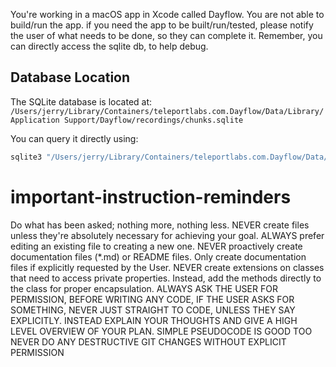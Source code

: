 You're working in a macOS app in Xcode called Dayflow.
You are not able to build/run the app. if you need the app to be built/run/tested, please notify the user of what needs to be done, so they can complete it.
Remember, you can directly access the sqlite db, to help debug.

## Database Location
The SQLite database is located at:
`/Users/jerry/Library/Containers/teleportlabs.com.Dayflow/Data/Library/Application Support/Dayflow/recordings/chunks.sqlite`

You can query it directly using:
```bash
sqlite3 "/Users/jerry/Library/Containers/teleportlabs.com.Dayflow/Data/Library/Application Support/Dayflow/recordings/chunks.sqlite" "YOUR SQL QUERY"
``` 

# important-instruction-reminders
Do what has been asked; nothing more, nothing less.
NEVER create files unless they're absolutely necessary for achieving your goal.
ALWAYS prefer editing an existing file to creating a new one.
NEVER proactively create documentation files (*.md) or README files. Only create documentation files if explicitly requested by the User.
NEVER create extensions on classes that need to access private properties. Instead, add the methods directly to the class for proper encapsulation. 
ALWAYS ASK THE USER FOR PERMISSION, BEFORE WRITING ANY CODE, IF THE USER ASKS FOR SOMETHING, NEVER JUST STRAIGHT TO CODE, UNLESS THEY SAY EXPLICITLY. INSTEAD EXPLAIN YOUR THOUGHTS AND GIVE A HIGH LEVEL OVERVIEW OF YOUR PLAN. SIMPLE PSEUDOCODE IS GOOD TOO
NEVER DO ANY DESTRUCTIVE GIT CHANGES WITHOUT EXPLICIT PERMISSION
